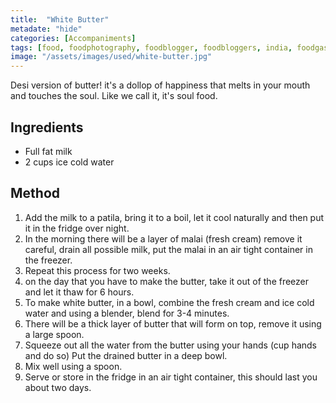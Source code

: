 ```yaml
---
title:  "White Butter"
metadate: "hide"
categories: [Accompaniments]
tags: [food, foodphotography, foodblogger, foodbloggers, india, foodgasm, indianfood, love, foodcoma, foodporn,indiancooking, indianrecipe, foodlovers, indianfood, indianfoodbloggers, foodiesofinstagram, foodlove, indian, indiancouple, eatlocal, eathealthy, eatwell, desifood, trending, tasty, taste, yummyinmytummy, foodie, instafood, instafoodie, foodstagram, instagood, passionatepaprika, foodblog, easy, indian, recipe, mothersrecipe, cooking, easycooking, easyrecipe, simple, simplefood, butter, whitebutter,whitebutterrecipe, unsaltedbutter]
image: "/assets/images/used/white-butter.jpg"
---
```


Desi version of butter! it's a dollop of happiness that melts in your mouth and touches the soul. Like we call it, it's soul food.

## Ingredients

- Full fat milk
- 2 cups ice cold water

## Method

1. Add the milk to a patila, bring it to a boil, let it cool naturally and then put it in the fridge over night. 
2. In the morning there will be a layer of malai (fresh cream) remove it careful, drain all possible milk, put the malai in an air tight container in the freezer. 
3. Repeat this process for two weeks.
4. on the day that you have to make the butter, take it out of the freezer and let it thaw for 6 hours.
5. To make white butter, in a bowl, combine the fresh cream and ice cold water and using a blender, blend for 3-4 minutes. 
6. There will be a thick layer of butter that will form on top, remove it using a large spoon. 
7. Squeeze out all the water from the butter using your hands (cup hands and do so) Put the drained butter in a deep bowl. 
8. Mix well using a spoon. 
9. Serve or store in the fridge in an air tight container, this should last you about two days. 
